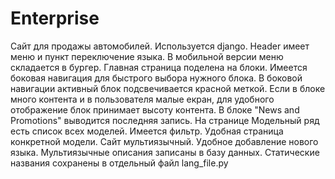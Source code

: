 # Enterprise

Сайт для продажы автомобилей. Используется django.
Header имеет меню и пункт переключение языка. В мобильной версии меню складается в бургер.
Главная страница поделена на блоки. Имеется боковая навигация для быстрого выбора нужного блока. В боковой навигации активный блок подсвечивается красной меткой.
Если в блоке много контента и в пользователя малые екран, для удобного отображение блок принимает высоту контента.
В блоке "News and  Promotions" выводится последняя запись.
На странице Модельный ряд есть список всех моделей. Имеется фильтр.
Удобная страница конкретной модели.
Сайт мультиязычный. Удобное добавление нового языка.
Мультиязычные описания записаны в базу данных.
Статические названия сохранены в отдельный файл lang_file.py